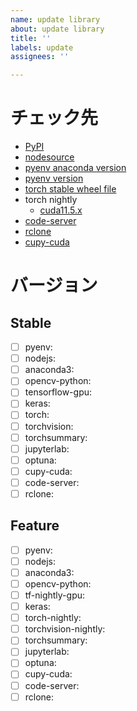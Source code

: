 ```yaml
---
name: update library
about: update library
title: ''
labels: update
assignees: ''

---
```


# チェック先
- [PyPI](https://pypi.org/)
- [nodesource](https://github.com/nodesource/distributions#debinstall)
- [pyenv anaconda version](https://github.com/pyenv/pyenv/tree/master/plugins/python-build/share/python-build)
- [pyenv version](https://github.com/pyenv/pyenv/releases)
- [torch stable wheel file](https://download.pytorch.org/whl/torch_stable.html)
- torch nightly
  - [cuda11.5.x](https://download.pytorch.org/whl/nightly/cu115/torch_nightly.html)
- [code-server](https://github.com/cdr/code-server)
- [rclone](https://github.com/rclone/rclone)
- [cupy-cuda](https://github.com/cupy/cupy)

# バージョン

## Stable

- [ ] pyenv: 
- [ ] nodejs: 
- [ ] anaconda3: 
- [ ] opencv-python: 
- [ ] tensorflow-gpu: 
- [ ] keras: 
- [ ] torch: 
- [ ] torchvision: 
- [ ] torchsummary: 
- [ ] jupyterlab: 
- [ ] optuna: 
- [ ] cupy-cuda: 
- [ ] code-server: 
- [ ] rclone: 

## Feature

- [ ] pyenv: 
- [ ] nodejs: 
- [ ] anaconda3: 
- [ ] opencv-python: 
- [ ] tf-nightly-gpu: 
- [ ] keras: 
- [ ] torch-nightly: 
- [ ] torchvision-nightly: 
- [ ] torchsummary: 
- [ ] jupyterlab: 
- [ ] optuna: 
- [ ] cupy-cuda: 
- [ ] code-server: 
- [ ] rclone:
